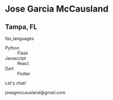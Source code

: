 <!DOCTYPE html>
<body>
  <div class="whoami">
    <h1 class="name">Jose Garcia McCausland</h1>
    <h2 class="from"><i class="fas fa-map-marker-alt"></i>Tampa, FL</h2>
    <div class=fav_languages>
      <p>fav_languages</p>
      <dl>
        <dt>Python</dt>
          <dd>Flask</dd>
        <dt>Javascript</dt>
          <dd>React</dd>
        <dt>Dart</dt>
          <dd>Flutter</dd>
      </dl>
    </div>
    <div class="contact">
      <p>Let's chat!</p>
      <p><i class="fas fa-envelope"></i>josegmccausland@gmail.com</p>
    </div>
  </div>
